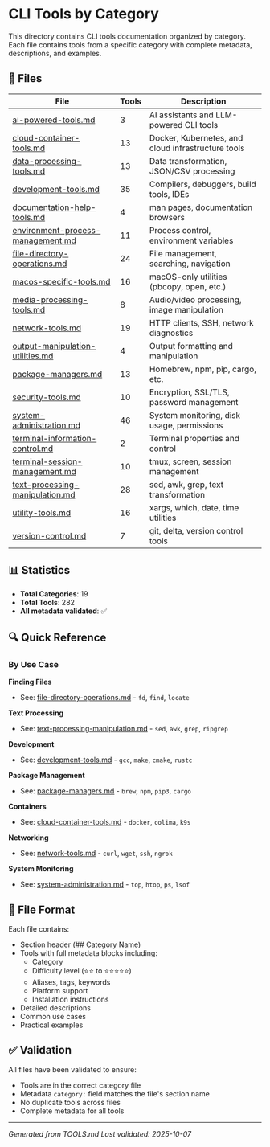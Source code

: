 # CLI Tools by Category

This directory contains CLI tools documentation organized by category. Each file contains tools from a specific category with complete metadata, descriptions, and examples.

## 📁 Files

| File | Tools | Description |
|------|-------|-------------|
| [ai-powered-tools.md](ai-powered-tools.md) | 3 | AI assistants and LLM-powered CLI tools |
| [cloud-container-tools.md](cloud-container-tools.md) | 13 | Docker, Kubernetes, and cloud infrastructure tools |
| [data-processing-tools.md](data-processing-tools.md) | 13 | Data transformation, JSON/CSV processing |
| [development-tools.md](development-tools.md) | 35 | Compilers, debuggers, build tools, IDEs |
| [documentation-help-tools.md](documentation-help-tools.md) | 4 | man pages, documentation browsers |
| [environment-process-management.md](environment-process-management.md) | 11 | Process control, environment variables |
| [file-directory-operations.md](file-directory-operations.md) | 24 | File management, searching, navigation |
| [macos-specific-tools.md](macos-specific-tools.md) | 16 | macOS-only utilities (pbcopy, open, etc.) |
| [media-processing-tools.md](media-processing-tools.md) | 8 | Audio/video processing, image manipulation |
| [network-tools.md](network-tools.md) | 19 | HTTP clients, SSH, network diagnostics |
| [output-manipulation-utilities.md](output-manipulation-utilities.md) | 4 | Output formatting and manipulation |
| [package-managers.md](package-managers.md) | 13 | Homebrew, npm, pip, cargo, etc. |
| [security-tools.md](security-tools.md) | 10 | Encryption, SSL/TLS, password management |
| [system-administration.md](system-administration.md) | 46 | System monitoring, disk usage, permissions |
| [terminal-information-control.md](terminal-information-control.md) | 2 | Terminal properties and control |
| [terminal-session-management.md](terminal-session-management.md) | 10 | tmux, screen, session management |
| [text-processing-manipulation.md](text-processing-manipulation.md) | 28 | sed, awk, grep, text transformation |
| [utility-tools.md](utility-tools.md) | 16 | xargs, which, date, time utilities |
| [version-control.md](version-control.md) | 7 | git, delta, version control tools |

## 📊 Statistics

- **Total Categories**: 19
- **Total Tools**: 282
- **All metadata validated**: ✅

## 🔍 Quick Reference

### By Use Case

**Finding Files**
- See: [file-directory-operations.md](file-directory-operations.md) - `fd`, `find`, `locate`

**Text Processing**
- See: [text-processing-manipulation.md](text-processing-manipulation.md) - `sed`, `awk`, `grep`, `ripgrep`

**Development**
- See: [development-tools.md](development-tools.md) - `gcc`, `make`, `cmake`, `rustc`

**Package Management**
- See: [package-managers.md](package-managers.md) - `brew`, `npm`, `pip3`, `cargo`

**Containers**
- See: [cloud-container-tools.md](cloud-container-tools.md) - `docker`, `colima`, `k9s`

**Networking**
- See: [network-tools.md](network-tools.md) - `curl`, `wget`, `ssh`, `ngrok`

**System Monitoring**
- See: [system-administration.md](system-administration.md) - `top`, `htop`, `ps`, `lsof`

## 📝 File Format

Each file contains:
- Section header (## Category Name)
- Tools with full metadata blocks including:
  - Category
  - Difficulty level (⭐⭐ to ⭐⭐⭐⭐⭐)
  - Aliases, tags, keywords
  - Platform support
  - Installation instructions
- Detailed descriptions
- Common use cases
- Practical examples

## ✅ Validation

All files have been validated to ensure:
- Tools are in the correct category file
- Metadata `category:` field matches the file's section name
- No duplicate tools across files
- Complete metadata for all tools

---

*Generated from TOOLS.md*
*Last validated: 2025-10-07*
